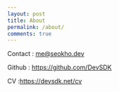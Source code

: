 ```yaml
---
layout: post
title: About
permalink: /about/
comments: true
---
```


Contact  : me@seokho.dev

Github   : https://github.com/DevSDK

CV        :https://devsdk.net/cv

